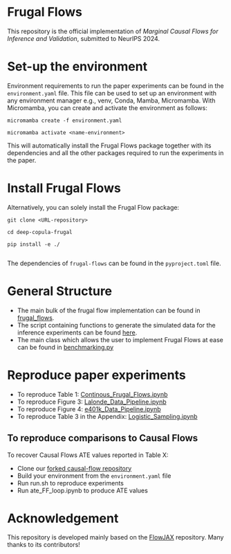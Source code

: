 # Frugal Flows

This repository is the official implementation of *Marginal Causal Flows for Inference and Validation*, submitted to NeurIPS 2024.

# Set-up the environment

Environment requirements to run the paper experiments can be found in the ```environment.yaml``` file. This file can be used to set up an environment with any environment manager e.g., venv, Conda, Mamba, Micromamba. With Micromamba, you can create and activate the environment as follows:
```
micromamba create -f environment.yaml

micromamba activate <name-environment>
```
This will automatically install the Frugal Flows package together with its dependencies and all the other packages required to run the experiments in the paper.

# Install Frugal Flows

Alternatively, you can solely install the Frugal Flow package:

```
git clone <URL-repository>

cd deep-copula-frugal

pip install -e ./
 
```

The dependencies of ```frugal-flows``` can be found in the ```pyproject.toml``` file.

# General Structure
* The main bulk of the frugal flow implementation can be found in [frugal_flows](./frugal_flows/).
* The script containing functions to generate the simulated data for the inference experiments can be found [here](./data/template_causl_simulations.py).
* The main class which allows the user to implement Frugal Flows at ease can be found in [benchmarking.py](./frugal_flows/benchmarking.py)

# Reproduce paper experiments

* To reproduce Table 1: [Continous_Frugal_Flows.ipynb](./validation/Continous_Frugal_Flows.ipynb)
* To reproduce Figure 3: [Lalonde_Data_Pipeline.ipynb](./validation/Lalonde_Data_Pipeline.ipynb)
* To reproduce Figure 4: [e401k_Data_Pipeline.ipynb](./validation/e401k_Data_Pipeline.ipynb)
* To reproduce Table 3 in the Appendix: [Logistic_Sampling.ipynb](./validation/Logistic_Sampling.ipynb)

## To reproduce comparisons to Causal Flows

To recover Causal Flows ATE values reported in Table X:
* Clone our [forked causal-flow repository](https://github.com/llaurabatt/causal-flows.git)
* Build your environment from the ```environment.yaml``` file
* Run run.sh to reproduce experiments
* Run ate_FF_loop.ipynb to produce ATE values

# Acknowledgement

This repository is developed mainly based on the [FlowJAX](https://github.com/danielward27/flowjax/tree/main) repository. Many thanks to its contributors!
